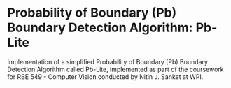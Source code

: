 # Probability of Boundary (Pb) Boundary Detection Algorithm: Pb-Lite

Implementation of a simplified Probability of Boundary (Pb) Boundary Detection Algorithm called Pb-Lite, implemented as part of the coursework for RBE 549 - Computer Vision conducted by Nitin J. Sanket at WPI.
